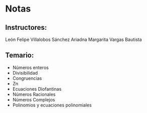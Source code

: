 Notas 
======

Instructores:
--------------

León Felipe Villalobos Sánchez 
Ariadna Margarita Vargas Bautista 

Temario:
---------
* Números enteros
* Divisibilidad
* Congruencias
* Zn
* Ecuaciones Diofantinas
* Números Racionales
* Números Complejos
* Polinomios y ecuaciones polinomiales


